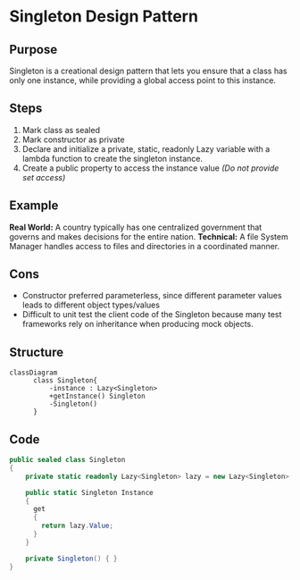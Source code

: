# Singleton Design Pattern

## Purpose
Singleton is a creational design pattern that lets you ensure that a class has only one instance, while providing a global access point to this instance.

## Steps
1. Mark class as sealed
2. Mark constructor as private
3. Declare and initialize a private, static, readonly Lazy<T> variable with a lambda function to create the singleton instance.
4. Create a public property to access the instance value *(Do not provide set access)*

## Example
**Real World:** A country typically has one centralized government that governs and makes decisions for the entire nation.
**Technical:** A file System Manager handles access to files and directories in a coordinated manner.

## Cons
- Constructor preferred parameterless, since different parameter values leads to different object types/values
- Difficult to unit test the client code of the Singleton because many test frameworks rely on inheritance when producing mock objects.

## Structure
```mermaid
classDiagram
      class Singleton{
          -instance : Lazy<Singleton>
          +getInstance() Singleton
          -Singleton()
      }
```

## Code
```csharp
public sealed class Singleton
{
    private static readonly Lazy<Singleton> lazy = new Lazy<Singleton>(() => new Singleton());

    public static Singleton Instance
    {
      get
      {
        return lazy.Value;
      }
    }

    private Singleton() { }
}
```

